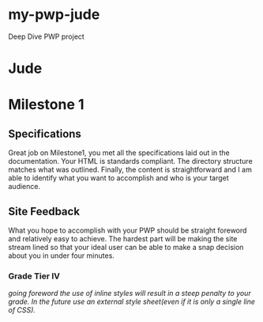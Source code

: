 # my-pwp-jude
Deep Dive PWP project

# Jude

# Milestone 1
## Specifications
Great job on Milestone1, you met all the specifications laid out in the documentation. Your HTML is standards compliant.  The directory structure matches what was outlined. Finally, the content is straightforward and I am able to identify what you want to accomplish and who is your target audience.
## Site Feedback
What you hope to accomplish with your PWP should be straight foreword and relatively easy to achieve. The hardest part will be making the site stream lined so that your ideal user can be able to make a snap decision about you in under four minutes.
### Grade Tier IV
*going foreword the use of inline styles will result in a steep penalty to your grade. In the future use an external style sheet(even if it is only a single line of CSS).*
